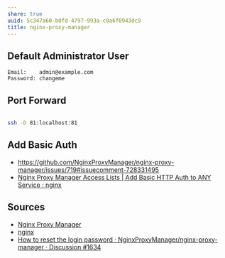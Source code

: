 ```yaml
---
share: true
uuid: 5c347a60-b0fd-4797-993a-c0a6f0943dc9
title: nginx-proxy-manager
---
```

## Default Administrator User

```
Email:    admin@example.com
Password: changeme
```

## Port Forward

``` bash

ssh -D 81:localhost:81

```


## Add Basic Auth

* https://github.com/NginxProxyManager/nginx-proxy-manager/issues/719#issuecomment-728331495
* [Nginx Proxy Manager Access Lists | Add Basic HTTP Auth to ANY Service : nginx](https://old.reddit.com/r/nginx/comments/ig1hhz/nginx_proxy_manager_access_lists_add_basic_http/)
## Sources

* [Nginx Proxy Manager](https://nginxproxymanager.com)
* [nginx](/2c37e79d-9050-4762-8cc6-42f9060bd348)
* [How to reset the login password · NginxProxyManager/nginx-proxy-manager · Discussion #1634](https://github.com/NginxProxyManager/nginx-proxy-manager/discussions/1634)
